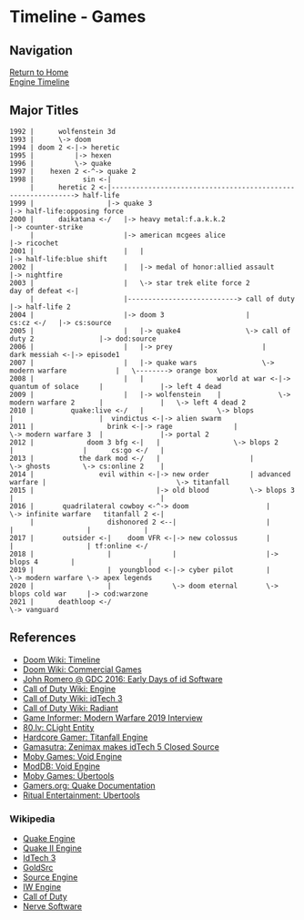 # Timeline - Games

## Navigation

[Return to Home](../index.md)  
[Engine Timeline](./engines.md)

## Major Titles

```
1992 |      wolfenstein 3d
1993 |      \-> doom
1994 | doom 2 <-|-> heretic
1995 |          |-> hexen
1996 |          \-> quake
1997 |    hexen 2 <-^-> quake 2
1998 |            sin <-|
     |      heretic 2 <-|-------------------------------------------------------------> half-life
1999 |                  |-> quake 3                                                     |-> half-life:opposing force
2000 |      daikatana <-/   |-> heavy metal:f.a.k.k.2                                   |-> counter-strike
     |                      |-> american mcgees alice                                   |-> ricochet
2001 |                      |   |                                                       |-> half-life:blue shift
2002 |                      |   |-> medal of honor:allied assault                       |-> nightfire
2003 |                      |   \-> star trek elite force 2             day of defeat <-|
     |                      |---------------------------> call of duty                  |-> half-life 2
2004 |                      |-> doom 3                    |                     cs:cz <-/   |-> cs:source
2005 |                      |   |-> quake4                \-> call of duty 2                |-> dod:source
2006 |                      |   |-> prey                      |              dark messiah <-|-> episode1
2007 |                      |   |-> quake wars                \-> modern warfare            |   \--------> orange box
2008 |                      |   |                  world at war <-|-> quantum of solace     |              |-> left 4 dead
2009 |                      |   |-> wolfenstein    |              \-> modern warfare 2      |              |   \-> left 4 dead 2
2010 |         quake:live <-/   |                  \-> blops          |                     |  vindictus <-|-> alien swarm
2011 |                  brink <-|-> rage               |              \-> modern warfare 3  |              |-> portal 2
2012 |             doom 3 bfg <-|   |                  \-> blops 2        |                 |      cs:go <-/   |
2013 |           the dark mod <-/   |                      |              \-> ghosts        \-> cs:online 2    |
2014 |                evil within <-|-> new order          | advanced warfare |                                \-> titanfall
2015 |                              |-> old blood          \-> blops 3        |                                    |
2016 |       quadrilateral cowboy <-^-> doom                   |              \-> infinite warfare   titanfall 2 <-|
     |                  dishonored 2 <--|                      |                  |                  |             |
2017 |       outsider <-|    doom VFR <-|-> new colossus       |                  |                  | tf:online <-/
2018 |                  |               |                      |-> blops 4        |                  |
2019 |                  |  youngblood <-|-> cyber pilot        |                  \-> modern warfare \-> apex legends
2020 |                  |               \-> doom eternal       \-> blops cold war     |-> cod:warzone
2021 |      deathloop <-/                                                             \-> vanguard
```

## References

 - [Doom Wiki: Timeline](https://doomwiki.org/wiki/Timeline)
 - [Doom Wiki: Commercial Games](https://doomwiki.org/wiki/Commercial_games)
 - [John Romero @ GDC 2016: Early Days of id Software](https://www.gdcvault.com/play/1023765/The-Early-Days-of-id)
 - [Call of Duty Wiki: Engine](https://callofduty.fandom.com/wiki/Game_Engine)
 - [Call of Duty Wiki: idTech 3](https://callofduty.fandom.com/wiki/Id_Tech_3)
 - [Call of Duty Wiki: Radiant](https://callofduty.fandom.com/wiki/Radiant)
 - [Game Informer: Modern Warfare 2019 Interview](https://www.gameinformer.com/2019/08/26/the-impressive-new-tech-behind-call-of-duty-modern-warfare)
 - [80.lv: CLight Entity](https://80.lv/articles/valve-reused-the-code-for-flickering-lights-in-alyx-22-years-later/)
 - [Hardcore Gamer: Titanfall Engine](https://hardcoregamer.com/features/interviews/e3-2016-respawn-talks-content-variety-reworked-engine-in-titanfall-2/212196/)
 - [Gamasutra: Zenimax makes idTech 5 Closed Source](https://www.gamasutra.com/view/news/29886/id_Tech_5_Rage_Engine_No_Longer_Up_For_External_Licensing.php)
 - [Moby Games: Void Engine](https://www.mobygames.com/game-group/3d-engine-void-engine)
 - [ModDB: Void Engine](https://www.moddb.com/engines/void-engine)
 - [Moby Games: Übertools](https://www.mobygames.com/game-group/3d-engine-id-tech-3-with-bertools)
 - [Gamers.org: Quake Documentation](https://www.gamers.org/dEngine/quake/)
 - [Ritual Entertainment: Ubertools](http://ritualistic.chrissstrahl.de/games/ef2/gdkdocs/)

### Wikipedia
 - [Quake Engine](https://en.wikipedia.org/wiki/Quake_engine#Games_using_the_Quake_engine)
 - [Quake II Engine](https://en.wikipedia.org/wiki/Quake_II_engine#Games_using_the_Quake_II_engine)
 - [IdTech 3](https://en.wikipedia.org/wiki/Id_Tech_3#Games_using_the_engine)
 - [GoldSrc](https://en.wikipedia.org/wiki/GoldSrc)
 - [Source Engine](https://en.wikipedia.org/wiki/Source_(game_engine)#Games_using_Source)
 - [IW Engine](https://en.wikipedia.org/wiki/IW_(game_engine)#Games_using_IW_engine)
 - [Call of Duty](https://en.wikipedia.org/wiki/Call_of_Duty)
 - [Nerve Software](https://en.wikipedia.org/wiki/Nerve_Software)
